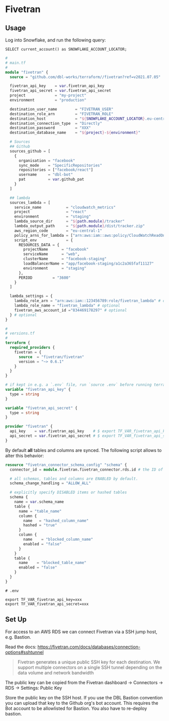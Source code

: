 # Fivetran



## Usage

Log into Snowflake, and run the following query:

```
SELECT current_account() as SNOWFLAKE_ACCOUNT_LOCATOR;
```

```terraform
#
# main.tf
#
module "fivetran" {
  source = "github.com/dbl-works/terraform//fivetran?ref=v2021.07.05"

  fivetran_api_key    = var.fivetran_api_key
  fivetran_api_secret = var.fivetran_api_secret
  project             = "my-project"
  environment         = "production"

  destination_user_name        = "FIVETRAN_USER"
  destination_role_arn         = "FIVETRAN_ROLE"
  destination_host             = "${SNOWFLAKE_ACCOUNT_LOCATOR}.eu-central-1.snowflakecomputing.com" # `eu-central-1` if you run on AWS in EU region
  destination_connection_type  = "Directly"
  destination_password         = "XXX"
  destination_database_name    = "${project}-${environment}"

  # Sources
  ## Github
  sources_github = [
    {
      organisation = "facebook"
      sync_mode    = "SpecificRepositories"
      repositories = ["facebook/react"]
      username     = "dbl-bot"
      pat          = var.github_pat
    }
  ]

  ## lambda
  sources_lambda = [
    service_name           = "cloudwatch_metrics"
    project                = "react"
    environment            = "staging"
    lambda_source_dir      = "${path.module}/tracker"
    lambda_output_path     = "${path.module}/dist/tracker.zip"
    aws_region_code        = "eu-central-1"
    policy_arns_for_lambda = ["arn:aws:iam::aws:policy/CloudWatchReadOnlyAccess"]
    script_env             = {
      RESOURCES_DATA = {
        projectName      = "facebook"
        serviceName      = "web",
        clusterName      = "facebook-staging"
        loadBalancerName = "app/facebook-staging/a1c2a365faf11127"
        environment      = "staging"
      },
      PERIOD         = "3600"
    }
  ]

  lambda_settings = {
    lambda_role_arn = "arn:aws:iam::123456789:role/fivetran_lambda" # optional
    lambda_role_name = "fivetran_lambda" # optional
    fivetran_aws_account_id ="834469178297" # optional
  } # optional
}

#
# versions.tf
#
terraform {
  required_providers {
    fivetran = {
      source  = "fivetran/fivetran"
      version = "~> 0.6.1"
    }
  }
}

# if kept in e.g. a `.env` file, run `source .env` before running terraform commands
variable "fivetran_api_key" {
  type = string
}

variable "fivetran_api_secret" {
  type = string
}

provider "fivetran" {
  api_key    = var.fivetran_api_key    # $ export TF_VAR_fivetran_api_key=<api-key>
  api_secret = var.fivetran_api_secret # $ export TF_VAR_fivetran_api_secret=<api-secret>
}
```

By default **all** tables and columns are synced. The following script allows to alter this behavior:

```terraform
resource "fivetran_connector_schema_config" "schema" {
  connector_id = module.fivetran.fivetran_connector.rds.id # the ID of the connector whose standard config is managed by the resource

  # all schemas, tables and columns are ENABLED by default.
  schema_change_handling = "ALLOW_ALL"

  # explicitly specify DISABLED items or hashed tables
  schema {
    name = var.schema_name
    table {
      name = "table_name"
      column {
        name   = "hashed_column_name"
        hashed = "true"
      }
      column {
        name    = "blocked_column_name"
        enabled = "false"
      }
    }
    table {
      name    = "blocked_table_name"
      enabled = "false"
    }
  }
}
```

```shell
# .env

export TF_VAR_fivetran_api_key=xxx
export TF_VAR_fivetran_api_secret=xxx
```


## Set Up

For access to an AWS RDS we can connect Fivetran via a SSH jump host, e.g. Bastion.

Read the docs: https://fivetran.com/docs/databases/connection-options#sshtunnel

> Fivetran generates a unique public SSH key for each destination. We support multiple connectors on a single SSH tunnel depending on the data volume and network bandwidth

The public key can be copied from the Fivetran dashboard -> Connectors -> RDS -> Settings: Public Key

Store the public key on the SSH host.
If you use the DBL Bastion convention you can upload that key to the Github org's bot account.
This requires the Bot account to be allowlisted for Bastion. You also have to re-deploy bastion.
